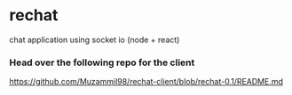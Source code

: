 # rechat
chat application using socket io (node + react)

### Head over the following repo for the client 
https://github.com/Muzammil98/rechat-client/blob/rechat-0.1/README.md
